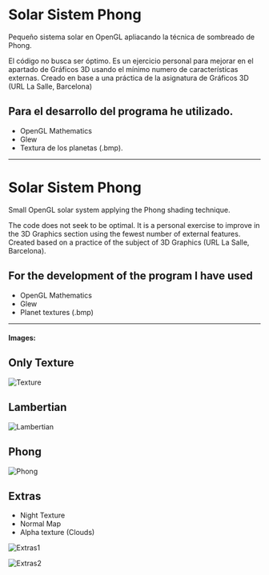 # Solar Sistem Phong

Pequeño sistema solar en OpenGL apliacando la técnica de sombreado de Phong. 

El código no busca ser óptimo. Es un ejercicio personal para mejorar en el apartado de Gráficos 3D usando el mínimo numero de características externas. Creado en base a una práctica de la asignatura de Gráficos 3D (URL La Salle, Barcelona) 

## Para el desarrollo del programa he utilizado. 
* OpenGL Mathematics
* Glew
* Textura de los planetas (.bmp).

-----------------------------------------------

# Solar Sistem Phong

Small OpenGL solar system applying the Phong shading technique.

The code does not seek to be optimal. It is a personal exercise to improve in the 3D Graphics section using the fewest number of external features. Created based on a practice of the subject of 3D Graphics (URL La Salle, Barcelona).

## For the development of the program I have used
* OpenGL Mathematics
* Glew
* Planet textures (.bmp)

------------------------------------------------

#### Images: 
## Only Texture
![Texture](https://raw.githubusercontent.com/MangelDR/solar-sistem-phong/blob/master/images/1.%20Texture%20only.png)

## Lambertian
![Lambertian](https://raw.githubusercontent.com/MangelDR/solar-sistem-phong/blob/master/images/2.%20Lambertian.png)

## Phong
![Phong](https://raw.githubusercontent.com/MangelDR/solar-sistem-phong/blob/master/images/3.%20Phong.png)

## Extras
* Night Texture
* Normal Map 
* Alpha texture (Clouds)

![Extras1](https://raw.githubusercontent.com/MangelDR/solar-sistem-phong/blob/master/images/4.%20Extras1.png)

![Extras2](https://raw.githubusercontent.com/MangelDR/solar-sistem-phong/blob/master/images/4.%20Extras2.png)

